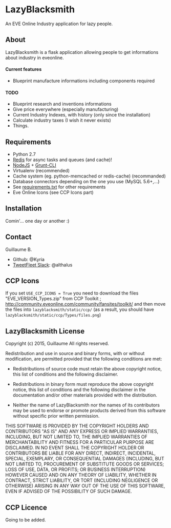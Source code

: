 # LazyBlacksmith
An EVE Online Industry application for lazy people. 

## About
LazyBlacksmith is a flask application allowing people to get informations about industry in eveonline. 

#### Current features
* Blueprint manufacture informations including components required

#### TODO
* Blueprint research and inventions informations
* Give price everywhere (especially manufacturing)
* Current Industry Indexes, with history (only since the installation)
* Calculate industry taxes (I wish it never exists)
* Things. 

## Requirements
* Python 2.7
* [Redis](http://redis.io/) for async tasks and queues (and cache)!
* [NodeJS](http://nodejs.org/) + [Grunt-CLI](http://gruntjs.com/getting-started)
* Virtualenv (recommended)
* Cache system (eg. python-memcached or redis-cache) (recommanded)
* Database connectors depending on the one you use (MySQL 5.6+,...)
* See [requirements.txt](requirements.txt) for other requirements
* Eve Online Icons (see CCP Icons part)

## Installation

Comin'... one day or another :) 

## Contact
Guillaume B.
* Github: @Kyria
* [TweetFleet Slack](https://www.fuzzwork.co.uk/tweetfleet-slack-invites/): @althalus

## CCP Icons

If you set ```USE_CCP_ICONS = True``` you need to download the files "EVE_VERSION_Types.zip" from CCP Toolkit ; http://community.eveonline.com/community/fansites/toolkit/ and then 
move the files into ```lazyblacksmith/static/ccp/``` (as a result, you should have ```lazyblacksmith/static/ccp/Types/files.png```)

## LazyBlacksmith License
Copyright (c) 2015, Guillaume
All rights reserved.

Redistribution and use in source and binary forms, with or without
modification, are permitted provided that the following conditions are met:

* Redistributions of source code must retain the above copyright notice, this
  list of conditions and the following disclaimer.

* Redistributions in binary form must reproduce the above copyright notice,
  this list of conditions and the following disclaimer in the documentation
  and/or other materials provided with the distribution.

* Neither the name of LazyBlacksmith nor the names of its
  contributors may be used to endorse or promote products derived from
  this software without specific prior written permission.

THIS SOFTWARE IS PROVIDED BY THE COPYRIGHT HOLDERS AND CONTRIBUTORS "AS IS"
AND ANY EXPRESS OR IMPLIED WARRANTIES, INCLUDING, BUT NOT LIMITED TO, THE
IMPLIED WARRANTIES OF MERCHANTABILITY AND FITNESS FOR A PARTICULAR PURPOSE ARE
DISCLAIMED. IN NO EVENT SHALL THE COPYRIGHT HOLDER OR CONTRIBUTORS BE LIABLE
FOR ANY DIRECT, INDIRECT, INCIDENTAL, SPECIAL, EXEMPLARY, OR CONSEQUENTIAL
DAMAGES (INCLUDING, BUT NOT LIMITED TO, PROCUREMENT OF SUBSTITUTE GOODS OR
SERVICES; LOSS OF USE, DATA, OR PROFITS; OR BUSINESS INTERRUPTION) HOWEVER
CAUSED AND ON ANY THEORY OF LIABILITY, WHETHER IN CONTRACT, STRICT LIABILITY,
OR TORT (INCLUDING NEGLIGENCE OR OTHERWISE) ARISING IN ANY WAY OUT OF THE USE
OF THIS SOFTWARE, EVEN IF ADVISED OF THE POSSIBILITY OF SUCH DAMAGE.

## CCP Licence

Going to be added. 
